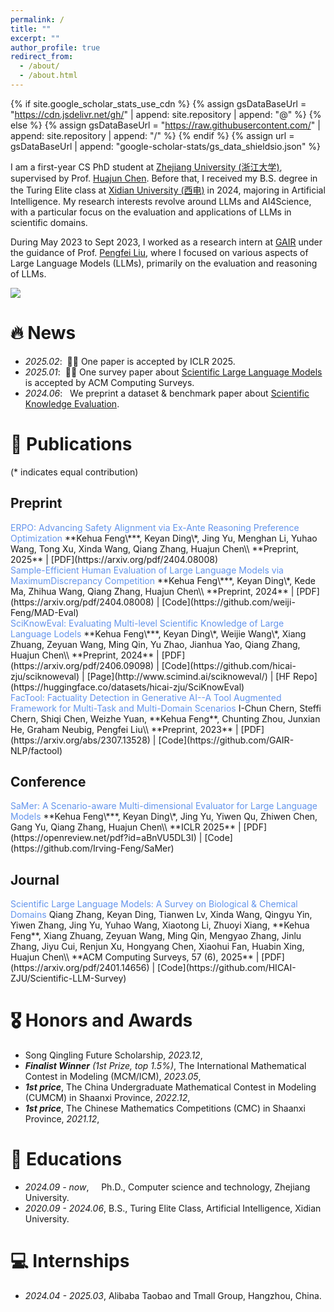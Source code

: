 ```yaml
---
permalink: /
title: ""
excerpt: ""
author_profile: true
redirect_from: 
  - /about/
  - /about.html
---
```


{% if site.google_scholar_stats_use_cdn %}
{% assign gsDataBaseUrl = "https://cdn.jsdelivr.net/gh/" | append: site.repository | append: "@" %}
{% else %}
{% assign gsDataBaseUrl = "https://raw.githubusercontent.com/" | append: site.repository | append: "/" %}
{% endif %}
{% assign url = gsDataBaseUrl | append: "google-scholar-stats/gs_data_shieldsio.json" %}

<span class='anchor' id='about-me'></span>

I am a first-year CS PhD student at [Zhejiang University (浙江大学)](https://www.zju.edu.cn/), supervised by Prof. [Huajun Chen](https://person.zju.edu.cn/en/huajun). Before that, I received my B.S. degree in the Turing Elite class at [Xidian University (西电)](https://www.xidian.edu.cn/) in 2024, majoring in Artificial Intelligence. My research interests revolve around LLMs and AI4Science, with a particular focus on the evaluation and applications of LLMs in scientific domains.

During May 2023 to Sept 2023, I worked as a research intern at [GAIR](https://plms.ai/) under the guidance of Prof. [Pengfei Liu](http://pfliu.com/), where I focused on various aspects of Large Language Models (LLMs), primarily on the evaluation and reasoning of LLMs.

<a href='https://scholar.google.com/citations?user=PQVboTgAAAAJ'><img src="https://img.shields.io/endpoint?url={{ url | url_encode }}&logo=Google%20Scholar&labelColor=f6f6f6&color=9cf&style=flat&label=citations"></a>


# 🔥 News
- *2025.02*: &nbsp;🎉🎉 One paper is accepted by ICLR 2025. 
- *2025.01*: &nbsp;🎉🎉 One survey paper about [Scientific Large Language Models](https://github.com/HICAI-ZJU/Scientific-LLM-Survey) is accepted by ACM Computing Surveys.
- *2024.06*: &nbsp; We preprint a dataset & benchmark paper about [Scientific Knowledge Evaluation](https://github.com/HICAI-ZJU/SciKnowEval).

# 📝 Publications 

(* indicates equal contribution)
 
## Preprint
<div class='paper-box-text' markdown="1">
<font color="CornFlowerBlue">ERPO: Advancing Safety Alignment via Ex-Ante Reasoning Preference Optimization
</font>
**Kehua Feng\***, Keyan Ding\*, Jing Yu, Menghan Li, Yuhao Wang, Tong Xu, Xinda Wang, Qiang Zhang, Huajun Chen\\
**Preprint, 2025** |  [PDF](https://arxiv.org/pdf/2404.08008)
</div>

<div class='paper-box-text' markdown="1">
<font color="CornFlowerBlue">Sample-Efficient Human Evaluation of Large Language Models via MaximumDiscrepancy Competition
</font>
**Kehua Feng\***, Keyan Ding\*, Kede Ma, Zhihua Wang, Qiang Zhang, Huajun Chen\\
**Preprint, 2024** |  [PDF](https://arxiv.org/pdf/2404.08008) | [Code](https://github.com/weiji-Feng/MAD-Eval)
</div>

<div class='paper-box-text' markdown="1">
<font color="CornFlowerBlue">SciKnowEval: Evaluating Multi-level Scientific Knowledge of Large Language Lodels
</font>
**Kehua Feng\***, Keyan Ding\*, Weijie Wang\*, Xiang Zhuang, Zeyuan Wang, Ming Qin, Yu Zhao, Jianhua Yao, Qiang Zhang, Huajun Chen\\
**Preprint, 2024** |  [PDF](https://arxiv.org/pdf/2406.09098) | [Code](https://github.com/hicai-zju/sciknoweval) | [Page](http://www.scimind.ai/sciknoweval/) | [HF Repo](https://huggingface.co/datasets/hicai-zju/SciKnowEval)
</div>

<div class='paper-box-text' markdown="1">
<font color="CornFlowerBlue">FacTool: Factuality Detection in Generative AI--A Tool Augmented Framework for Multi-Task and Multi-Domain Scenarios
</font>
I-Chun Chern, Steffi Chern, Shiqi Chen, Weizhe Yuan, **Kehua Feng**, Chunting Zhou, Junxian He, Graham Neubig, Pengfei Liu\\
**Preprint, 2023** |  [PDF](https://arxiv.org/abs/2307.13528) | [Code](https://github.com/GAIR-NLP/factool)
</div>

## Conference
<div class='paper-box-text' markdown="1">
<font color="CornFlowerBlue">SaMer: A Scenario-aware Multi-dimensional Evaluator for Large Language Models
</font>
**Kehua Feng\***, Keyan Ding\*, Jing Yu, Yiwen Qu, Zhiwen Chen, Gang Yu, Qiang Zhang, Huajun Chen\\
**ICLR 2025** |  [PDF](https://openreview.net/pdf?id=aBnVU5DL3I) | [Code](https://github.com/Irving-Feng/SaMer)
</div>

## Journal

<div class='paper-box-text' markdown="1">
<font color="CornFlowerBlue">Scientific Large Language Models: A Survey on Biological & Chemical Domains
</font>
Qiang Zhang, Keyan Ding, Tianwen Lv, Xinda Wang, Qingyu Yin, Yiwen Zhang, Jing Yu, Yuhao Wang, Xiaotong Li, Zhuoyi Xiang, **Kehua Feng**, Xiang Zhuang, Zeyuan Wang, Ming Qin, Mengyao Zhang, Jinlu Zhang, Jiyu Cui, Renjun Xu, Hongyang Chen, Xiaohui Fan, Huabin Xing, Huajun Chen\\
**ACM Computing Surveys, 57 (6), 2025** |  [PDF](https://arxiv.org/pdf/2401.14656) | [Code](https://github.com/HICAI-ZJU/Scientific-LLM-Survey)
</div>


# 🎖 Honors and Awards
- Song Qingling Future Scholarship, *2023.12*,
- *__Finalist Winner__ (1st Prize, top 1.5%)*, The International Mathematical Contest in Modeling (MCM/ICM), *2023.05*,
- *__1st price__*, The China Undergraduate Mathematical Contest in Modeling (CUMCM) in Shaanxi Province, *2022.12*,
- *__1st price__*, The Chinese Mathematics Competitions (CMC) in Shaanxi Province, *2021.12*,

# 📖 Educations
- *2024.09 - now*, &nbsp;&nbsp;&nbsp;  Ph.D., Computer science and technology, Zhejiang University.
- *2020.09 - 2024.06*, B.S., Turing Elite Class, Artificial Intelligence, Xidian University.

<!-- # 💬 Invited Talks
- *2021.06*, Lorem ipsum dolor sit amet, consectetur adipiscing elit. Vivamus ornare aliquet ipsum, ac tempus justo dapibus sit amet. 
- *2021.03*, Lorem ipsum dolor sit amet, consectetur adipiscing elit. Vivamus ornare aliquet ipsum, ac tempus justo dapibus sit amet.  \| [\[video\]](https://github.com/) -->

# 💻 Internships
- *2024.04 - 2025.03*, Alibaba Taobao and Tmall Group, Hangzhou, China.

